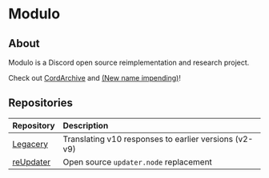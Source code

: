 # Modulo
## About
Modulo is a Discord open source reimplementation and research project.

Check out [CordArchive](https://github.com/cordarchive) and [(New name impending)](https://github.com/harmonyclient)!

## Repositories
| Repository | Description |
| :--- | :--- |
| [Legacery](https://github.com/modulocord/legacery) | Translating v10 responses to earlier versions (v2-v9) |
| [reUpdater](https://github.com/modulocord/reUpdater) | Open source `updater.node` replacement |

